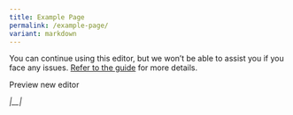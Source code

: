 ```yaml
---
title: Example Page
permalink: /example-page/
variant: markdown
---
```

You can continue using this editor, but we won’t be able to assist you if you face any issues. [Refer to the guide](https://guide.isomer.gov.sg/guide/your-workspace/pages/new-editor-editing-page) for more details.

Preview new editor

_|__|_